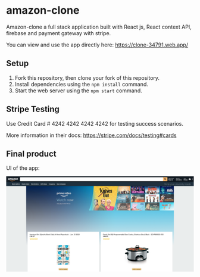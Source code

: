 # amazon-clone

Amazon-clone a full stack application built with React js, React context API, firebase and payment gateway with stripe.

You can view and use the app directly here: https://clone-34791.web.app/

## Setup

1. Fork this repository, then clone your fork of this repository.
2. Install dependencies using the `npm install` command.
3. Start the web server using the `npm start` command. 

## Stripe Testing

Use Credit Card # 4242 4242 4242 4242 for testing success scenarios.

More information in their docs: <https://stripe.com/docs/testing#cards>

## Final product

UI of the app: 

!["Appointments"](https://github.com/Samy0412/amazon-clone/blob/master/public/main-app.png?raw=true)

